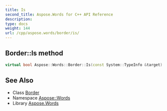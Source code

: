 ```yaml
---
title: Is
second_title: Aspose.Words for C++ API Reference
description: 
type: docs
weight: 144
url: /cpp/aspose.words/border/is/
---
```

## Border::Is method




```cpp
virtual bool Aspose::Words::Border::Is(const System::TypeInfo &target) const override
```

## See Also

* Class [Border](../)
* Namespace [Aspose::Words](../../)
* Library [Aspose.Words](../../../)
